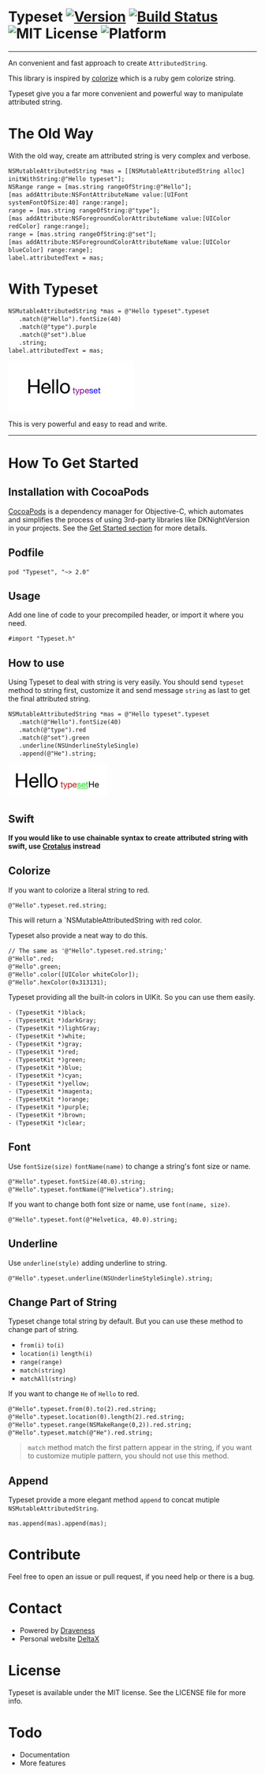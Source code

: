 # Typeset [![Version](http://img.shields.io/cocoapods/v/Typeset.svg?style=flat)](http://cocoadocs.org/docsets/Typeset) [![Build Status](https://travis-ci.org/Draveness/Typeset.svg?branch=1.0.0)](https://travis-ci.org/Draveness/Typeset) ![MIT License](https://img.shields.io/github/license/mashape/apistatus.svg) ![Platform](https://img.shields.io/badge/platform-%20iOS%20-lightgrey.svg)

----

An convenient and fast approach to create `AttributedString`.

This library is inspired by [colorize](https://github.com/fazibear/colorize) which is a ruby gem colorize string.

Typeset give you a far more convenient and powerful way to manipulate attributed string.

# The Old Way

With the old way, create am attributed string is very complex and verbose.

```
NSMutableAttributedString *mas = [[NSMutableAttributedString alloc] initWithString:@"Hello typeset"];
NSRange range = [mas.string rangeOfString:@"Hello"];
[mas addAttribute:NSFontAttributeName value:[UIFont systemFontOfSize:40] range:range];
range = [mas.string rangeOfString:@"type"];
[mas addAttribute:NSForegroundColorAttributeName value:[UIColor redColor] range:range];
range = [mas.string rangeOfString:@"set"];
[mas addAttribute:NSForegroundColorAttributeName value:[UIColor blueColor] range:range];
label.attributedText = mas;
```

# With Typeset

```
NSMutableAttributedString *mas = @"Hello typeset".typeset
   .match(@"Hello").fontSize(40)
   .match(@"type").purple
   .match(@"set").blue
   .string;
label.attributedText = mas;
```

![Demo](./jpg/Demo.png)

This is very powerful and easy to read and write.

----

# How To Get Started

## Installation with CocoaPods

[CocoaPods](https://cocoapods.org/) is a dependency manager for Objective-C, which automates and simplifies the process of using 3rd-party libraries like DKNightVersion in your projects. See the [Get Started section](https://cocoapods.org/#get_started) for more details.

## Podfile

```
pod "Typeset", "~> 2.0"
```

## Usage

Add one line of code to your precompiled header, or import it where you need.

```
#import "Typeset.h"
```

## How to use

Using Typeset to deal with string is very easily. You should send `typeset` method to string first, customize it and send message `string` as last to get the final attributed string.

```
NSMutableAttributedString *mas = @"Hello typeset".typeset
   .match(@"Hello").fontSize(40)
   .match(@"type").red
   .match(@"set").green
   .underline(NSUnderlineStyleSingle)
   .append(@"He").string;
```

![](./jpg/1.png)

## Swift 

**If you would like to use chainable syntax to create attributed string with swift, use [Crotalus](https://github.com/Draveness/Crotalus) instread**


## Colorize

If you want to colorize a literal string to red.
 
```
@"Hello".typeset.red.string;
```

This will return a `NSMutableAttributedString with red color.

Typeset also provide a neat way to do this.

```
// The same as '@"Hello".typeset.red.string;'
@"Hello".red;
@"Hello".green;
@"Hello".color([UIColor whiteColor]);
@"Hello".hexColor(0x313131);
```

Typeset providing all the built-in colors in UIKit. So you can use them easily.

```
- (TypesetKit *)black;
- (TypesetKit *)darkGray;
- (TypesetKit *)lightGray;
- (TypesetKit *)white;
- (TypesetKit *)gray;
- (TypesetKit *)red;
- (TypesetKit *)green;
- (TypesetKit *)blue;
- (TypesetKit *)cyan;
- (TypesetKit *)yellow;
- (TypesetKit *)magenta;
- (TypesetKit *)orange;
- (TypesetKit *)purple;
- (TypesetKit *)brown;
- (TypesetKit *)clear;
```


## Font

Use `fontSize(size)` `fontName(name)` to change a string's font size or name.

```
@"Hello".typeset.fontSize(40.0).string;
@"Hello".typeset.fontName(@"Helvetica").string;
```

If you want to change both font size or name, use `font(name, size)`.

```
@"Hello".typeset.font(@"Helvetica, 40.0).string;
```

## Underline

Use `underline(style)` adding underline to string.

```
@"Hello".typeset.underline(NSUnderlineStyleSingle).string;
```

## Change Part of String

Typeset change total string by default. But you can use these method to change part of string.

* `from(i)` `to(i)` 
* `location(i)` `length(i)` 
* `range(range)`
* `match(string)` 
* `matchAll(string)`

If you want to change `He` of `Hello` to red.

```
@"Hello".typeset.from(0).to(2).red.string;
@"Hello".typeset.location(0).length(2).red.string;
@"Hello".typeset.range(NSMakeRange(0,2)).red.string;
@"Hello".typeset.match(@"He").red.string;
```

> `match` method match the first pattern appear in the 
> string, if you want to customize mutiple pattern, you should
> not use this method.

## Append

Typeset provide a more elegant method `append` to concat mutiple `NSMutableAttributedString`.

```
mas.append(mas).append(mas);
```

# Contribute

Feel free to open an issue or pull request, if you need help or there is a bug.

# Contact

- Powered by [Draveness](http://github.com/draveness)
- Personal website [DeltaX](http://deltax.me)

# License

Typeset is available under the MIT license. See the LICENSE file for more info.

# Todo

- Documentation
- More features













